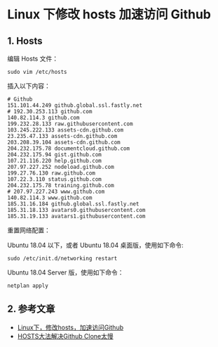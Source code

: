 # Linux 下修改 hosts 加速访问 Github

## 1. Hosts

编辑 Hosts 文件：

```shell
sudo vim /etc/hosts
```

插入以下内容：

```shell
# Github
151.101.44.249 github.global.ssl.fastly.net
# 192.30.253.113 github.com
140.82.114.3 github.com
199.232.28.133 raw.githubusercontent.com
103.245.222.133 assets-cdn.github.com
23.235.47.133 assets-cdn.github.com
203.208.39.104 assets-cdn.github.com
204.232.175.78 documentcloud.github.com
204.232.175.94 gist.github.com
107.21.116.220 help.github.com
207.97.227.252 nodeload.github.com
199.27.76.130 raw.github.com
107.22.3.110 status.github.com
204.232.175.78 training.github.com
# 207.97.227.243 www.github.com
140.82.114.3 www.github.com
185.31.16.184 github.global.ssl.fastly.net
185.31.18.133 avatars0.githubusercontent.com
185.31.19.133 avatars1.githubusercontent.com
```

重置网络配置：

Ubuntu 18.04 以下，或者 Ubuntu 18.04 桌面版，使用如下命令:

```shell
sudo /etc/init.d/networking restart
```

Ubuntu 18.04 Server 版，使用如下命令：

```shell
netplan apply
```

## 2. 参考文章

* [Linux下，修改hosts，加速访问Github](https://bmvps.com/github-202005/)
* [HOSTS大法解决Github Clone太慢](cnblogs.com/ocean1100/p/9442962.html)
